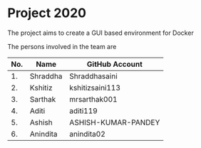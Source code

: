 # Project 2020

The project aims to create a GUI based environment for Docker


The persons involved in the team are 

|No.|Name|GitHub Account|
|--------|--------|--------|
|1.|Shraddha|Shraddhasaini|
|2.|Kshitiz|kshitizsaini113|
|3.|Sarthak|mrsarthak001|
|4.|Aditi|aditi119|
|5.|Ashish|ASHISH-KUMAR-PANDEY|
|6.|Anindita|anindita02|
